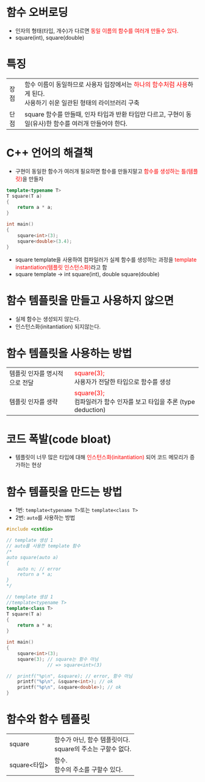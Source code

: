 <style>
r { color: Red }
o { color: Orange }
g { color: Green }
</style>

# 함수 오버로딩
- 인자의 형태(타입, 개수)가 다르면 <r>동일 이름의 함수를 여러개 만들수 있다.</r>
- square(int), square(double)

# 특징
|||
|--|--|
|장점|함수 이름이 동일하므로 사용자 입장에서는 <r>하나의 함수처럼 사용</r>하게 된다. <br>사용하기 쉬운 일관된 형태의 라이브러리 구축|
|단점|square 함수를 만들때, 인자 타입과 반환 타입만 다르고, 구현이 동일(유사)한 함수를 여러개 만들어야 한다.|

# C++ 언어의 해결책
- 구현이 동일한 함수가 여러개 필요하면 함수를 만들지말고 <r>함수를 생성하는 틀(템플릿)</r>을 만들자


```c++
template<typename T> 
T square(T a)
{
	return a * a;
}

int main()
{
	square<int>(3);
	square<double>(3.4);
}
```
- square template을 사용하여 컴파일러가 실제 함수를 생성하는 과정을 <r>template instantiation(템플릿 인스턴스화)</r>라고 함
- square template -> int square(int), double square(double)

# 함수 템플릿을 만들고 사용하지 않으면
- 실제 함수는 생성되지 않는다. 
- 인스턴스화(initantiation) 되지않는다.

# 함수 템플릿을 사용하는 방법
|||
|--|--|
|템플릿 인자를 명시적으로 전달|<r>square<int>(3);</r><br>사용자가 전달한 타입으로 함수를 생성|
|템플릿 인자를 생략|<r>square(3);</r><br>컴파일러가 함수 인자를 보고 타입을 추론 (type deduction)|

# 코드 폭발(code bloat)
- 템플릿이 너무 많은 타입에 대해 <r>인스턴스화(initantiation) </r>되어 코드 메모리가 증가하는 현상

# 함수 템플릿을 만드는 방법
- 1번: `template<typename T>`또는 `template<class T>`
- 2번: `auto`를 사용하는 방법

```c++
#include <cstdio>

// template 생성 1
// auto를 사용한 template 함수
/*
auto square(auto a)
{
	auto n; // error
	return a * a;
}
*/

// template 생성 1
//template<typename T> 
template<class T> 
T square(T a)
{
	return a * a;
}

int main()
{
	square<int>(3);
	square(3); // square는 함수 아님
			   // => square<int>(3)

//	printf("%p\n", &square); // error, 함수 아님
	printf("%p\n", &square<int>); // ok
	printf("%p\n", &square<double>); // ok
}
```

 # 함수와 함수 템플릿
 |||
 |--|--|
 |square|함수가 아닌, 함수 템플릿이다.<br>square의 주소는 구할수 없다.|
 |square<타입>|함수.<br>함수의 주소를 구할수 있다.|